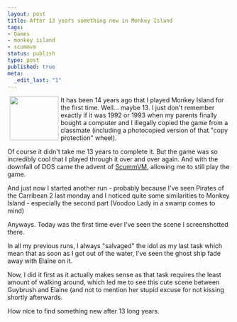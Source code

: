 ```yaml
---
layout: post
title: After 13 years something new in Monkey Island
tags:
- Games
- monkey island
- scummvm
status: publish
type: post
published: true
meta:
  _edit_last: "1"
---
```

<a href="/uploads/monkey-seq.png"><img src="/uploads/monkey-seq.serendipityThumb.png" border="0" alt="" hspace="5" width="110" height="99" align="left" /></a>

It has been 14 years ago that I played Monkey Island for the first time. Well... maybe 13. I just don't remember exactly if it was 1992 or 1993 when my parents finally bought a computer and I illegally copied the game from a classmate (including a photocopied version of that "copy protection" wheel).

Of course it didn't take me 13 years to complete it. But the game was so incredibly cool that I played through it over and over again. And with the downfall of DOS came the advent of <a href="http://www.scummvm.org">ScummVM</a>, allowing me to still play the game.

And just now I started another run - probably because I've seen Pirates of the Carribean 2 last monday and I noticed quite some similarities to Monkey Island - especially the second part (Voodoo Lady in a swamp comes to mind)

Anyways. Today was the first time ever I've seen the scene I screenshotted there.

In all my previous runs, I always "salvaged" the idol as my last task which mean that as soon as I got out of the water, I've seen the ghost ship fade away with Elaine on it.

Now, I did it first as it actually makes sense as that task requires the least amount of walking around, which led me to see this cute scene between Guybrush and Elaine (and not to mention her stupid excuse for not kissing shortly afterwards.

How nice to find something new after 13 long years.
